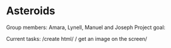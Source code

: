 # Asteroids

Group members: 
Amara, Lynell, Manuel and Joseph 
Project goal:

Current tasks:
/create html/ / get an image on the screen/ 
